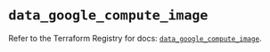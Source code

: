 # `data_google_compute_image`

Refer to the Terraform Registry for docs: [`data_google_compute_image`](https://registry.terraform.io/providers/hashicorp/google/6.15.0/docs/data-sources/compute_image).
